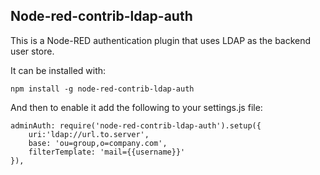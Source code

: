 Node-red-contrib-ldap-auth
--------------------------

This is a Node-RED authentication plugin that uses LDAP as the backend user store.

It can be installed with:

    npm install -g node-red-contrib-ldap-auth

And then to enable it add the following to your settings.js file:

    adminAuth: require('node-red-contrib-ldap-auth').setup({
		uri:'ldap://url.to.server', 
		base: 'ou=group,o=company.com', 
		filterTemplate: 'mail={{username}}'
	}),